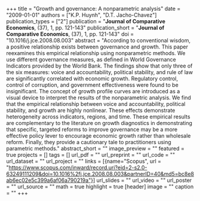 +++
title = "Growth and governance: A nonparametric analysis"
date = "2009-01-01"
authors = ["K.P. Huynh", "D.T. Jacho-Chavez"]
publication_types = ["2"]
publication = "**Journal of Comparative Economics**, (37), 1, pp. 121-143"
publication_short = "**Journal of Comparative Economics**, (37), 1, pp. 121-143"
doi = "10.1016/j.jce.2008.08.003"
abstract = "According to conventional wisdom, a positive relationship exists between governance and growth. This paper reexamines this empirical relationship using nonparametric methods. We use different governance measures, as defined in World Governance Indicators provided by the World Bank. The findings show that only three of the six measures: voice and accountability, political stability, and rule of law are significantly correlated with economic growth. Regulatory control, control of corruption, and government effectiveness were found to be insignificant. The concept of growth profile curves are introduced as a visual device to interpret the results of the nonparametric analysis. We find that the empirical relationship between voice and accountability, political stability, and growth are highly nonlinear. These effects demonstrate heterogeneity across indicators, regions, and time. These empirical results are complementary to the literature on growth diagnostics in demonstrating that specific, targeted reforms to improve governance may be a more effective policy lever to encourage economic growth rather than wholesale reform. Finally, they provide a cautionary tale to practitioners using parametric methods."
abstract_short = ""
image_preview = ""
featured = true
projects = []
tags = []
url_pdf = ""
url_preprint = ""
url_code = ""
url_dataset = ""
url_project = ""
links = [{name="Scopus", url = "https://www.scopus.com/inward/record.uri?eid=2-s2.0-63249111209&doi=10.1016%2fj.jce.2008.08.003&partnerID=40&md5=bc8e8ab6ec02e5c399a6af06a790219a"}]
url_slides = ""
url_video = ""
url_poster = ""
url_source = ""
math = true
highlight = true
[header]
image = ""
caption = ""
+++
